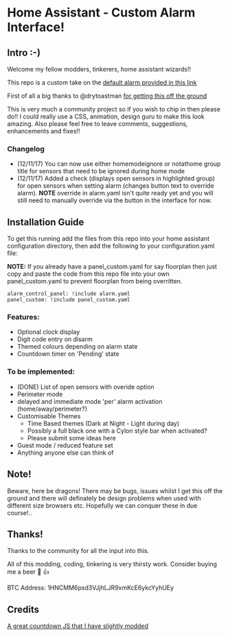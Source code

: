 # Home Assistant - Custom Alarm Interface!
## Intro :-)
Welcome my fellow modders, tinkerers, home assistant wizards!!

This repo is a custom take on the [default alarm provided in this link](https://home-assistant.io/components/alarm_control_panel.manual/)

First of all a big thanks to @drytoastman [for getting this off the ground](https://community.home-assistant.io/t/a-different-take-on-an-alarm-system/7809)

This is very much a community project so if you wish to chip in then please do!! I could really use a CSS, animation, design guru to make this look amazing. Also please feel free to leave comments, suggestions, enhancements and fixes!!

### Changelog

- (12/11/17) You can now use either homemodeignore or notathome group title for sensors that need to be ignored during home mode
- (12/11/17) Added a check (displays open sensors in highlighted group) for open sensors when setting alarm (changes button text to override alarm). **NOTE** override in alarm.yaml isn't quite ready yet and you will still need to manually override via the button in the interface for now.

## Installation Guide
To get this running add the files from this repo into your home assistant configuration directory, then add the following to your configuration.yaml file:

**NOTE:** If you already have a panel_custom.yaml for say floorplan then just copy and paste the code from this repo file into your own panel_custom.yaml to prevent floorplan from being overritten.

```
alarm_control_panel: !include alarm.yaml
panel_custom: !include panel_custom.yaml
```
### Features:
- Optional clock display
- Digit code entry on disarm
- Themed colours depending on alarm state
- Countdown timer on 'Pending' state

### To be implemented:
- (DONE) List of open sensors with overide option
- Perimeter mode
- delayed and immediate mode 'per' alarm activation (home/away/perimeter?)
- Customisable Themes
  - Time Based themes (Dark at Night - Light during day)
  - Possibly a full black one with a Cylon style bar when activated?
  - Please submit some ideas here
- Guest mode / reduced feature set
- Anything anyone else can think of

## Note!
Beware, here be dragons! There may be bugs, issues whilst I get this off the ground and there will definately be design problems when used with different size browsers etc. Hopefully we can conquer these in due course!..

## Thanks!
Thanks to the community for all the input into this.

All of this modding, coding, tinkering is very thirsty work. Consider buying me a beer :beer: :+1:

BTC Address: 1HNCMM6psd3VJjhLJR9xmKcE6ykcYyhUEy

## Credits
[A great countdown JS that I have slightly modded](https://github.com/johnschult/jquery.countdown360)
